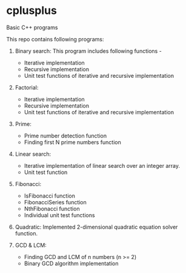 cplusplus
=========

Basic C++ programs

This repo contains following programs:

1. Binary search: This program includes following functions -
   - Iterative implementation
   - Recursive implementation
   - Unit test functions of iterative and recursive implementation

2. Factorial:
   - Iterative implementation
   - Recursive implementation
   - Unit test functions of iterative and recursive implementation

3. Prime:
   - Prime number detection function
   - Finding first N prime numbers function

4. Linear search: 
   - Iterative implementation of linear search over an integer array.
   - Unit test function

5. Fibonacci: 
   - IsFibonacci function
   - FibonacciSeries function
   - NthFibonacci function
   - Individual unit test functions

6. Quadratic: Implemented 2-dimensional quadratic equation solver function.

7. GCD & LCM: 
   - Finding GCD and LCM of n numbers (n >= 2)
   - Binary GCD algorithm implementation
